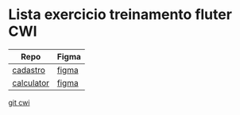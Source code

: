 # Lista exercicio treinamento fluter CWI

| Repo                                                                | Figma                                                                                                            |
| ------------------------------------------------------------------- | ---------------------------------------------------------------------------------------------------------------- |
| [cadastro](https://github.com/nicolaskruger/exerecicio001-cadastro) | [figma](<https://www.figma.com/file/Kd2ubKVMcMTegwtcOozs4L/marketplace-app-callmedesigner-(Copy)?node-id=0%3A1>) |
| [calculator](https://github.com/nicolaskruger/calculator_flutter)   | [figma](https://www.figma.com/file/EriNqxl4FvaP5ZoKEBBq5u/ios-11-calculator-rodrigodocarmo?node-id=0%3A2)        |

[git cwi](https://git.cwi.com.br/juliano.nardon/treinamento-flutter-2021/tree/master)
